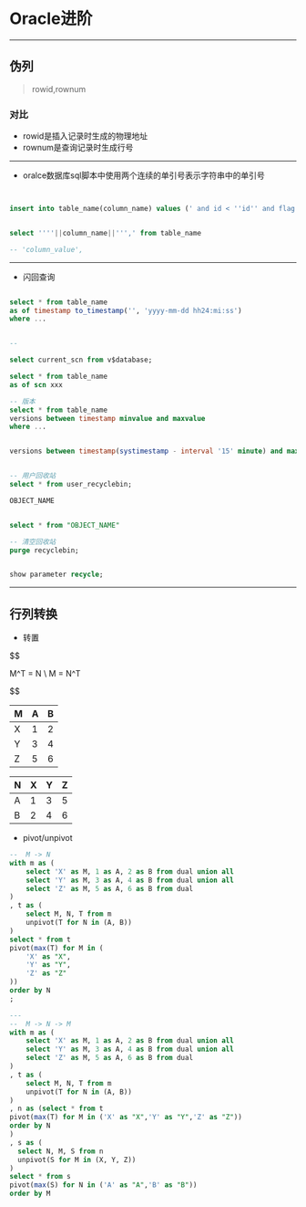 # Oracle进阶



---
## 伪列
> rowid,rownum


### 对比
- rowid是插入记录时生成的物理地址
- rownum是查询记录时生成行号


---

- oralce数据库sql脚本中使用两个连续的单引号表示字符串中的单引号

```sql


insert into table_name(column_name) values (' and id < ''id'' and flag = 1 ')


select ''''||column_name||''',' from table_name

-- 'column_value',


```

---


- 闪回查询

```sql

select * from table_name
as of timestamp to_timestamp('', 'yyyy-mm-dd hh24:mi:ss')
where ...


--

select current_scn from v$database;

select * from table_name
as of scn xxx

-- 版本
select * from table_name
versions between timestamp minvalue and maxvalue
where ...


versions between timestamp(systimestamp - interval '15' minute) and maxvalue


-- 用户回收站
select * from user_recyclebin;

OBJECT_NAME


select * from "OBJECT_NAME"

-- 清空回收站
purge recyclebin;


show parameter recycle;


```


---

## 行列转换

- 转置

$$

M^T = N
\\
M = N^T

$$


| M | A | B |
| - | - | - |
| X | 1 | 2 |
| Y | 3 | 4 |
| Z | 5 | 6 |

| N | X | Y | Z |
| - | - | - | - |
| A | 1 | 3 | 5 |
| B | 2 | 4 | 6 |


- pivot/unpivot

```sql
--  M -> N
with m as (
    select 'X' as M, 1 as A, 2 as B from dual union all
    select 'Y' as M, 3 as A, 4 as B from dual union all
    select 'Z' as M, 5 as A, 6 as B from dual
)
, t as (
    select M, N, T from m
    unpivot(T for N in (A, B))
)
select * from t
pivot(max(T) for M in (
    'X' as "X",
    'Y' as "Y",
    'Z' as "Z"
))
order by N
;

---
--  M -> N -> M
with m as (
    select 'X' as M, 1 as A, 2 as B from dual union all
    select 'Y' as M, 3 as A, 4 as B from dual union all
    select 'Z' as M, 5 as A, 6 as B from dual
)
, t as (
    select M, N, T from m
    unpivot(T for N in (A, B))
)
, n as (select * from t
pivot(max(T) for M in ('X' as "X",'Y' as "Y",'Z' as "Z"))
order by N
)
, s as (
  select N, M, S from n
  unpivot(S for M in (X, Y, Z))
)
select * from s
pivot(max(S) for N in ('A' as "A",'B' as "B"))
order by M

```
